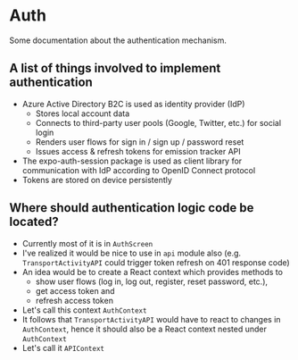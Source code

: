 # Auth

Some documentation about the authentication mechanism.

## A list of things involved to implement authentication

- Azure Active Directory B2C is used as identity provider (IdP)
  - Stores local account data
  - Connects to third-party user pools (Google, Twitter, etc.) for social login
  - Renders user flows for sign in / sign up / password reset
  - Issues access & refresh tokens for emission tracker API
- The expo-auth-session package is used as client library for communication with IdP according to OpenID Connect protocol
- Tokens are stored on device persistently

## Where should authentication logic code be located?

- Currently most of it is in `AuthScreen`
- I've realized it would be nice to use in `api` module also (e.g. `TransportActivityAPI` could trigger token refresh on 401 response code)
- An idea would be to create a React context which provides methods to 
  - show user flows (log in, log out, register, reset password, etc.),
  - get access token and
  - refresh access token
- Let's call this context `AuthContext`
- It follows that `TransportActivityAPI` would have to react to changes in `AuthContext`, hence it should also be a React context nested under `AuthContext`
- Let's call it `APIContext`